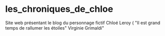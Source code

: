# les_chroniques_de_chloe
Site web présentant le blog du personnage fictif Chloé Leroy ( "Il est grand temps de rallumer les étoiles" Virginie Grimaldi"
